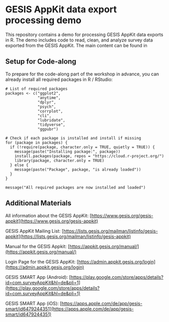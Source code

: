 # GESIS AppKit data export processing demo

This repository contains a demo for processing GESIS AppKit data exports in R. The demo includes code to read, clean, and analyze survey data exported from the GESIS AppKit. The main content can be found in 


## Setup for Code-along

To prepare for the code-along part of the workshop in advance, you can already install all required packages in R / RStudio:

```
# List of required packages
packages <- c("ggplot2",
              "anytime",
              "dplyr",
              "psych",
              "corrplot",
              "cli",
              "lubridate",
              "tidyverse",
              "ggpubr")

# Check if each package is installed and install if missing
for (package in packages) {
  if (!require(package, character.only = TRUE, quietly = TRUE)) {
    message(paste("Installing package:", package))
    install.packages(package, repos = "https://cloud.r-project.org/")
    library(package, character.only = TRUE)
  } else {
    message(paste("Package", package, "is already loaded"))
  }
}

message("All required packages are now installed and loaded")

```


## Additional Materials

All information about the GESIS AppKit: [https://www.gesis.org/gesis-appkit](https://www.gesis.org/gesis-appkit)

GESIS AppKit Mailing List: [https://lists.gesis.org/mailman/listinfo/gesis-appkit](https://lists.gesis.org/mailman/listinfo/gesis-appkit)

Manual for the GESIS Appkit: [https://appkit.gesis.org/manual/](https://appkit.gesis.org/manual/)

Login Page for the GESIS AppKit: [https://admin.appkit.gesis.org/login](https://admin.appkit.gesis.org/login)

GESIS SMART App (Android): [https://play.google.com/store/apps/details?id=com.surveyAppKit&hl=de&pli=1](https://play.google.com/store/apps/details?id=com.surveyAppKit&hl=de&pli=1) 

GESIS SMART App (iOS): [https://apps.apple.com/de/app/gesis-smart/id6479244351](https://apps.apple.com/de/app/gesis-smart/id6479244351)
